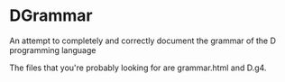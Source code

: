 DGrammar
========

An attempt to completely and correctly document the grammar of the D programming language

The files that you're probably looking for are grammar.html and D.g4.
